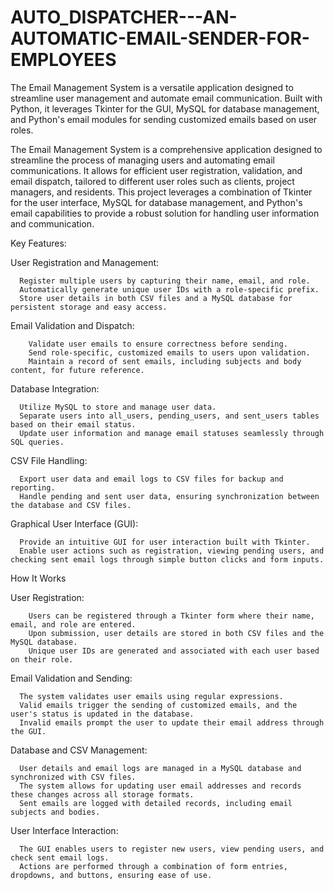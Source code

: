# AUTO_DISPATCHER---AN-AUTOMATIC-EMAIL-SENDER-FOR-EMPLOYEES
The Email Management System is a versatile application designed to streamline user management and automate email communication. Built with Python, it leverages Tkinter for the GUI, MySQL for database management, and Python's email modules for sending customized emails based on user roles.

The Email Management System is a comprehensive application designed to streamline the process of managing users and automating email communications. It allows for efficient user registration, validation, and email dispatch, tailored to different user roles such as clients, project managers, and residents. This project leverages a combination of Tkinter for the user interface, MySQL for database management, and Python's email capabilities to provide a robust solution for handling user information and communication.

Key Features:

  User Registration and Management:
  
      Register multiple users by capturing their name, email, and role.
      Automatically generate unique user IDs with a role-specific prefix.
      Store user details in both CSV files and a MySQL database for persistent storage and easy access.
  
  Email Validation and Dispatch:
  
        Validate user emails to ensure correctness before sending.
        Send role-specific, customized emails to users upon validation.
        Maintain a record of sent emails, including subjects and body content, for future reference.
  
  Database Integration:
  
      Utilize MySQL to store and manage user data.
      Separate users into all_users, pending_users, and sent_users tables based on their email status.
      Update user information and manage email statuses seamlessly through SQL queries.
  
  CSV File Handling:
  
      Export user data and email logs to CSV files for backup and reporting.
      Handle pending and sent user data, ensuring synchronization between the database and CSV files.
  
  Graphical User Interface (GUI):
  
      Provide an intuitive GUI for user interaction built with Tkinter.
      Enable user actions such as registration, viewing pending users, and checking sent email logs through simple button clicks and form inputs.
      
   How It Works
  
   User Registration:
    
        Users can be registered through a Tkinter form where their name, email, and role are entered.
        Upon submission, user details are stored in both CSV files and the MySQL database.
        Unique user IDs are generated and associated with each user based on their role.
  
   Email Validation and Sending:
    
      The system validates user emails using regular expressions.
      Valid emails trigger the sending of customized emails, and the user's status is updated in the database.
      Invalid emails prompt the user to update their email address through the GUI.
  
   Database and CSV Management:
    
      User details and email logs are managed in a MySQL database and synchronized with CSV files.
      The system allows for updating user email addresses and records these changes across all storage formats.
      Sent emails are logged with detailed records, including email subjects and bodies.
  
  User Interface Interaction:
    
      The GUI enables users to register new users, view pending users, and check sent email logs.
      Actions are performed through a combination of form entries, dropdowns, and buttons, ensuring ease of use.
